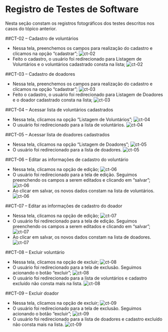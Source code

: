 # Registro de Testes de Software

Nesta seção constam os registros fotográficos dos testes descritos nos casos do tópico anterior.

##CT-02 – Cadastro de voluntários 
- Nessa tela, preenchemos os campos para realização do cadastro e clicamos na opção “cadastrar”; 
![ct-02](img/print_testes/ct-02-teste1.png)
- Feito o cadastro, o usuário foi redirecionado para Listagem de Voluntários e o voluntários cadastrado consta na lista; 
![ct-02](img/print_testes/ct-02-teste2.png)
 

##CT-03 – Cadastro de doadores 
- Nessa tela, preenchemos os campos para realização do cadastro e clicamos na opção “cadastrar”; 
![ct-03](img/print_testes/ct-03-teste1.png)
- Feito o cadastro, o usuário foi redirecionado para Listagem de Doadores e o doador cadastrado consta na lista; 
![ct-03](img/print_testes/ct-03-teste2.png)

 
##CT-04 – Acessar lista de voluntários cadastrados   
- Nessa tela, clicamos na opção “Listagem de Voluntários”; 
![ct-04](img/print_testes/ct-04-teste1.png)
- O usuário foi redirecionado para a lista de voluntários. 
![ct-04](img/print_testes/ct-04-teste2.png)


##CT-05 – Acessar lista de doadores cadastrados   
- Nessa tela, clicamos na opção “Listagem de Doadores”; 
![ct-05](img/print_testes/ct-05-teste1.png)
- O usuário foi redirecionado para a lista de doadores. 
![ct-05](img/print_testes/ct-05-teste2.png)
 

##CT-06 – Editar as informações de cadastro do voluntário   
- Nessa tela, clicamos na opção de edição; 
![ct-06](img/print_testes/ct-06-teste1.png)
- O usuário foi redirecionado para a tela de edição. Seguimos preenchendo os campos a serem editados e clicando em “salvar”; 
![ct-06](img/print_testes/ct-06-teste2.png)
- Ao clicar em salvar, os novos dados constam na lista de voluntários. 
![ct-06](img/print_testes/ct-06-teste3.png)

 

##CT-07 – Editar as informações de cadastro do doador 
- Nessa tela, clicamos na opção de edição; 
![ct-07](img/print_testes/ct-07-teste1.png)
- O usuário foi redirecionado para a tela de edição. Seguimos preenchendo os campos a serem editados e clicando em “salvar”; 
![ct-07](img/print_testes/ct-07-teste2.png)
- Ao clicar em salvar, os novos dados constam na lista de doadores. 
![ct-07](img/print_testes/ct-07-teste3.png)
 

##CT-08 – Excluir voluntário   
- Nessa tela, clicamos na opção de excluir; 
![ct-08](img/print_testes/ct-08-teste1.png)
- O usuário foi redirecionado para a tela de exclusão. Seguimos acionando o botão “excluir”; 
![ct-08](img/print_testes/ct-08-teste2.png) 
- O usuário foi redirecionado para a lista de voluntários e cadastro excluído não consta mais na lista.
![ct-08](img/print_testes/ct-08-teste3.png)

 
##CT-09 – Excluir doador 
- Nessa tela, clicamos na opção de excluir; 
![ct-09](img/print_testes/ct-09-teste1.png) 
- O usuário foi redirecionado para a tela de exclusão. Seguimos acionando o botão “excluir”; 
![ct-09](img/print_testes/ct-09-teste2.png) 
- O usuário foi redirecionado para a lista de doadores e cadastro excluído não consta mais na lista. 
![ct-09](img/print_testes/ct-09-teste3.png)
